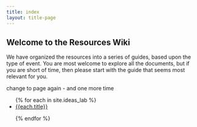 ```yaml
---
title: index
layout: title-page
---
```

## Welcome to the Resources Wiki

We have organized the resources into a series of guides, based upon the type of event. You are most welcome to explore all the documents, but if you are short of time, then please start with the guide that seems most relevant for you.

change to page again - and one more time
<ul>
{% for each in site.ideas_lab %}

<li><a href="{{each.url}}">{{each.title}}</a></li>

{% endfor %}
</ul>

